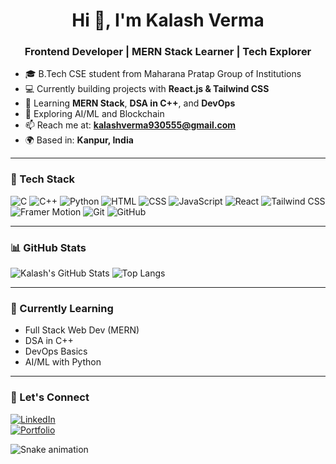 <h1 align="center">Hi 👋, I'm Kalash Verma</h1>
<h3 align="center">Frontend Developer | MERN Stack Learner | Tech Explorer</h3>

- 🎓 B.Tech CSE student from Maharana Pratap Group of Institutions  
- 💻 Currently building projects with <strong>React.js & Tailwind CSS</strong>  
- 🚀 Learning <strong>MERN Stack</strong>, <strong>DSA in C++</strong>, and <strong>DevOps</strong>  
- 🤖 Exploring AI/ML and Blockchain  
- 📫 Reach me at: <strong>kalashverma930555@gmail.com</strong>  
- 🌍 Based in: <strong>Kanpur, India</strong>  

---

### 🚀 Tech Stack
![C](https://img.shields.io/badge/-C-00599C?logo=c&logoColor=white&style=flat)
![C++](https://img.shields.io/badge/-C++-00599C?logo=c%2B%2B&logoColor=white&style=flat)
![Python](https://img.shields.io/badge/-Python-3776AB?logo=python&logoColor=white&style=flat)
![HTML](https://img.shields.io/badge/-HTML5-E34F26?logo=html5&logoColor=white&style=flat)
![CSS](https://img.shields.io/badge/-CSS3-1572B6?logo=css3&logoColor=white&style=flat)
![JavaScript](https://img.shields.io/badge/-JavaScript-F7DF1E?logo=javascript&logoColor=black&style=flat)
![React](https://img.shields.io/badge/-React-61DAFB?logo=react&logoColor=black&style=flat)
![Tailwind CSS](https://img.shields.io/badge/-Tailwind-38B2AC?logo=tailwind-css&logoColor=white&style=flat)
![Framer Motion](https://img.shields.io/badge/-Framer_Motion-0055FF?logo=framer&logoColor=white&style=flat)
![Git](https://img.shields.io/badge/-Git-F05032?logo=git&logoColor=white&style=flat)
![GitHub](https://img.shields.io/badge/-GitHub-181717?logo=github&logoColor=white&style=flat)


---

### 📊 GitHub Stats
![Kalash's GitHub Stats](https://github-readme-stats.vercel.app/api?username=Kalash930&show_icons=true&theme=react)
![Top Langs](https://github-readme-stats.vercel.app/api/top-langs/?username=Kalash930&layout=compact&theme=react)

---

### 🌱 Currently Learning
- Full Stack Web Dev (MERN)
- DSA in C++
- DevOps Basics
- AI/ML with Python

---

### 📎 Let's Connect
[![LinkedIn](https://img.shields.io/badge/-LinkedIn-0077B5?logo=linkedin&logoColor=white)](https://linkedin.com/in/your-linkedin)  
[![Portfolio](https://img.shields.io/badge/-Portfolio-000?style=flat&logo=internet-explorer&logoColor=white)](https://yourportfolio.com)




![Snake animation](https://github.com/Kalash930/Kalash930/blob/output/github-contribution-grid-snake.svg)



<!--

## Hi there 👋
**Kalash930/Kalash930** is a ✨ _special_ ✨ repository because its `README.md` (this file) appears on your GitHub profile.

Here are some ideas to get you started:

- 🔭 I’m currently working on ...
- 🌱 I’m currently learning ...
- 👯 I’m looking to collaborate on ...
- 🤔 I’m looking for help with ...
- 💬 Ask me about ...
- 📫 How to reach me: ...
- 😄 Pronouns: ...
- ⚡ Fun fact: ...
-->
